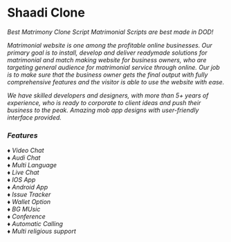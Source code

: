 # Shaadi Clone
<i>Best Matrimony Clone Script<i>
Matrimonial Scripts are best made in DOD!

Matrimonial website is one among the profitable online businesses. Our primary goal is to install, develop and deliver readymade solutions for matrimonial and match making website for business owners, who are targeting general audience for matrimonial service through online. Our job is to make sure that the business owner gets the final output with fully comprehensive features and the visitor is able to use the website with ease.

We have skilled developers and designers, with more than 5+ years of experience, who is ready to corporate to client ideas and push their business to the peak. Amazing mob app designs with user-friendly interface provided.

<h3> Features </h3>
♦ Video Chat<br>
♦ Audi Chat<br>
♦ Multi Language<br>
♦ Live Chat<br>
♦ IOS App<br>
♦ Android App<br>
♦ Issue Tracker<br>
♦ Wallet Option<br>
♦ BG MUsic<br>
♦ Conference<br>
♦ Automatic Calling<br>
♦ Multi religious support<br>
